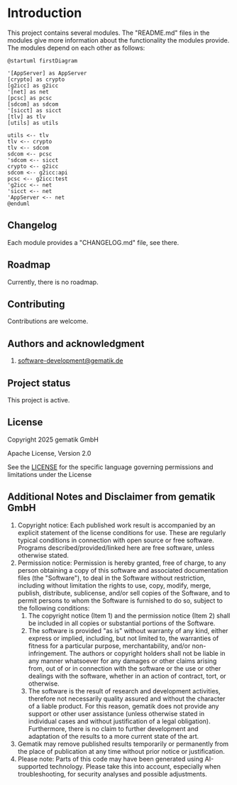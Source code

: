 # Introduction
This project contains several modules. The "README.md" files in the modules
give more information about the functionality the modules provide.
The modules depend on each other as follows:

```plantuml
@startuml firstDiagram

'[AppServer] as AppServer
[crypto] as crypto
[g2icc] as g2icc
'[net] as net
[pcsc] as pcsc
[sdcom] as sdcom
'[sicct] as sicct
[tlv] as tlv
[utils] as utils

utils <-- tlv
tlv <-- crypto
tlv <-- sdcom
sdcom <-- pcsc
'sdcom <-- sicct
crypto <-- g2icc
sdcom <-- g2icc:api
pcsc <-- g2icc:test
'g2icc <-- net
'sicct <-- net
'AppServer <-- net
@enduml
```

## Changelog
Each module provides a "CHANGELOG.md" file, see there.

## Roadmap
Currently, there is no roadmap.

## Contributing
Contributions are welcome.

## Authors and acknowledgment
1. <a href="mailto:software-development&#64;gematik.de">software-development@gematik.de</a>

## Project status
This project is active.

## License

Copyright 2025 gematik GmbH

Apache License, Version 2.0

See the [LICENSE](./LICENSE) for the specific language governing permissions and limitations under the License

## Additional Notes and Disclaimer from gematik GmbH

1. Copyright notice: Each published work result is accompanied by an explicit statement of the license conditions for use. These are regularly typical conditions in connection with open source or free software. Programs described/provided/linked here are free software, unless otherwise stated.
2. Permission notice: Permission is hereby granted, free of charge, to any person obtaining a copy of this software and associated documentation files (the "Software"), to deal in the Software without restriction, including without limitation the rights to use, copy, modify, merge, publish, distribute, sublicense, and/or sell copies of the Software, and to permit persons to whom the Software is furnished to do so, subject to the following conditions:
    1. The copyright notice (Item 1) and the permission notice (Item 2) shall be included in all copies or substantial portions of the Software.
    2. The software is provided "as is" without warranty of any kind, either express or implied, including, but not limited to, the warranties of fitness for a particular purpose, merchantability, and/or non-infringement. The authors or copyright holders shall not be liable in any manner whatsoever for any damages or other claims arising from, out of or in connection with the software or the use or other dealings with the software, whether in an action of contract, tort, or otherwise.
    3. The software is the result of research and development activities, therefore not necessarily quality assured and without the character of a liable product. For this reason, gematik does not provide any support or other user assistance (unless otherwise stated in individual cases and without justification of a legal obligation). Furthermore, there is no claim to further development and adaptation of the results to a more current state of the art.
3. Gematik may remove published results temporarily or permanently from the place of publication at any time without prior notice or justification.
4. Please note: Parts of this code may have been generated using AI-supported technology. Please take this into account, especially when troubleshooting, for security analyses and possible adjustments.
